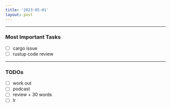 ```yaml
---
title: '2023-05-01'
layout: post
---
```


---

### Most Important Tasks

- [ ] cargo issue
- [ ] rustup code review

---

### TODOs

- [ ] work out
- [ ] podcast
- [ ] review + 30 words
- [ ] lr
